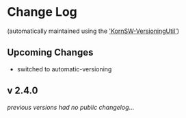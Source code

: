 # Change Log

(automatically maintained using the ['KornSW-VersioningUtil'](https://github.com/KornSW/VersioningUtil))



## Upcoming Changes

* switched to automatic-versioning



## v 2.4.0
*previous versions had no public changelog*...

